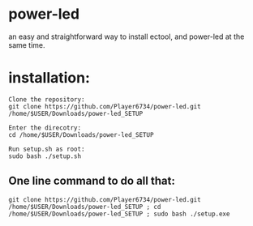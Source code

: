 # power-led
an easy and straightforward way to install ectool, and power-led at the same time.
# installation:
```
Clone the repository:
git clone https://github.com/Player6734/power-led.git /home/$USER/Downloads/power-led_SETUP

Enter the direcotry:
cd /home/$USER/Downloads/power-led_SETUP

Run setup.sh as root:
sudo bash ./setup.sh
```
## One line command to do all that:
```
git clone https://github.com/Player6734/power-led.git /home/$USER/Downloads/power-led_SETUP ; cd /home/$USER/Downloads/power-led_SETUP ; sudo bash ./setup.exe
```
